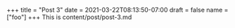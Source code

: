 +++
title = "Post 3"
date = 2021-03-22T08:13:50-07:00
draft = false
name = ["foo"]
+++
This is content/post/post-3.md
